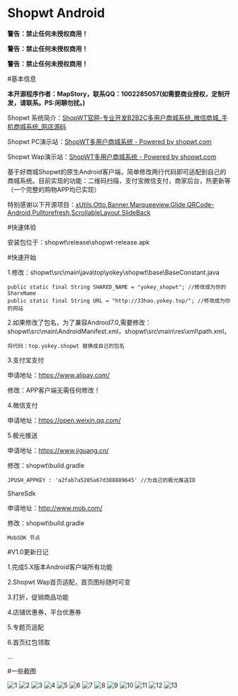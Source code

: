# Shopwt Android

**警告：禁止任何未授权商用！**  

**警告：禁止任何未授权商用！** 

**警告：禁止任何未授权商用！** 

#基本信息

**本开源程序作者：MapStory，联系QQ：1002285057(如需要商业授权，定制开发，请联系。PS:闲聊勿扰。)**


Shopwt 系统简介：[ShopWT官网-专业开发B2B2C多用户商城系统_微信商城_手机商城系统_网店源码](http://www.shopwt.com/)

Shopwt PC演示站：[ShopWT多用户商城系统 - Powered by shopwt.com](http://demo.shopwt.com/)

Shopwt Wap演示站：[ShopWT多用户商城系统 - Powered by shopwt.com](http://demo.shopwt.com/mobile/)

基于好商城Shopwt的原生Android客户端，简单修改两行代码即可适配到自己的商城系统。目前实现的功能：二维码扫描，支付宝微信支付，商家后台，热更新等（一个完整的购物APP均已实现）

特别感谢以下开源项目：[xUtils](https://github.com/wyouflf/xUtils3),[Otto](https://github.com/square/otto),[Banner](https://github.com/youth5201314/banner),[Marqueeview](https://github.com/sfsheng0322/MarqueeView),[Glide](https://github.com/bumptech/glide),[QRCode-Android](https://github.com/XuDaojie/QRCode-Android),[Pulltorefresh](https://github.com/823546371/PullToRefresh),[ScrollableLayout](https://github.com/w446108264/ScrollableLayout),[SlideBack](https://github.com/leehong2005/SlideBack)

#快速体验

安装包位于：shopwt\release\shopwt-release.apk

#快速开始

1.修改：shopwt\src\main\java\top\yokey\shopwt\base\BaseConstant.java
```
public static final String SHARED_NAME = "yokey_shopwt"; //修改成为你的ShareName
public static final String URL = "http://33hao.yokey.top/"; //修改成为你的网站
```

2.如果修改了包名，为了兼容Android7.0,需要修改：shopwt\src\main\AndroidManifest.xml，shopwt\src\main\res\xml\path.xml，
```
将代码：top.yokey.shopwt 替换成自己的包名
```

3.支付宝支付

申请地址：https://www.alipay.com/

修改：APP客户端无需任何修改！

4.微信支付

申请地址：https://open.weixin.qq.com/

5.极光推送

申请地址：https://www.jiguang.cn/

修改：shopwt\build.gradle
```
JPUSH_APPKEY : 'a2fab7a5205a67d388889645' //为自己的极光推送ID
```
ShareSdk

申请地址：http://www.mob.com/

修改：shopwt\build.gradle
```
MobSDK 节点
```

#V1.0更新日记

1.完成5.X版本Android客户端所有功能

2.Shopwt Wap首页适配，首页图标随时可变

3.打折，促销商品功能

4.店铺优惠券，平台优惠券

5.专题页适配

6.首页红包领取

...

#一些截图

![1](https://images.gitee.com/uploads/images/2018/0728/141645_630191bc_941277.png "Screenshot_2018-07-28-14-09-23-245_top.yokey.shopwt.png")
![2](https://images.gitee.com/uploads/images/2018/0728/141731_732acc2b_941277.png "Screenshot_2018-07-28-14-09-29-220_top.yokey.shopwt.png")
![3](https://images.gitee.com/uploads/images/2018/0728/141742_debb6896_941277.png "Screenshot_2018-07-28-14-09-31-331_top.yokey.shopwt.png")
![4](https://images.gitee.com/uploads/images/2018/0728/141754_ac492d55_941277.png "Screenshot_2018-07-28-14-09-34-194_top.yokey.shopwt.png")
![5](https://images.gitee.com/uploads/images/2018/0728/141813_faaa0484_941277.png "Screenshot_2018-07-28-14-09-39-335_top.yokey.shopwt.png")
![6](https://images.gitee.com/uploads/images/2018/0728/142003_d189860b_941277.jpeg "Screenshot_2018-07-28-14-10-17-174_top.jpg")
![7](https://images.gitee.com/uploads/images/2018/0728/142017_ed3a0f1f_941277.jpeg "Screenshot_2018-07-28-14-12-52-082_top.yokey.jpg")
![8](https://images.gitee.com/uploads/images/2018/0728/142036_0788919d_941277.png "Screenshot_2018-07-28-14-10-22-211_top.yokey.shopwt.png")
![9](https://images.gitee.com/uploads/images/2018/0728/142049_62c507bf_941277.png "Screenshot_2018-07-28-14-10-27-369_top.yokey.shopwt.png")
![10](https://images.gitee.com/uploads/images/2018/0728/142109_73d04b16_941277.png "Screenshot_2018-07-28-14-10-33-814_top.yokey.shopwt.png")
![11](https://images.gitee.com/uploads/images/2018/0728/142744_1ae24561_941277.png "Screenshot_2018-07-28-14-10-42-249_top.yokey.shopwt.png")
![12](https://images.gitee.com/uploads/images/2018/0728/142800_e904fb95_941277.png "Screenshot_2018-07-28-14-12-58-616_top.yokey.shopwt.png")
![13](https://images.gitee.com/uploads/images/2018/0728/142812_3a4aa1fb_941277.png "Screenshot_2018-07-28-14-13-01-628_top.yokey.shopwt.png")